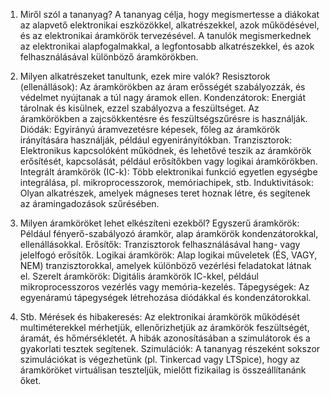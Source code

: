 1. Miről szól a tananyag?
A tananyag célja, hogy megismertesse a diákokat az alapvető elektronikai eszközökkel, alkatrészekkel, azok működésével, és az elektronikai áramkörök tervezésével. A tanulók megismerkednek az elektronikai alapfogalmakkal, a legfontosabb alkatrészekkel, és azok felhasználásával különböző áramkörökben.

2. Milyen alkatrészeket tanultunk, ezek mire valók?
Resisztorok (ellenállások): Az áramkörökben az áram erősségét szabályozzák, és védelmet nyújtanak a túl nagy áramok ellen.
Kondenzátorok: Energiát tárolnak és kisülnek, ezzel szabályozva a feszültséget. Az áramkörökben a zajcsökkentésre és feszültségszűrésre is használják.
Diódák: Egyirányú áramvezetésre képesek, főleg az áramkörök irányítására használják, például egyenirányítókban.
Tranzisztorok: Elektronikus kapcsolóként működnek, és lehetővé teszik az áramkörök erősítését, kapcsolását, például erősítőkben vagy logikai áramkörökben.
Integrált áramkörök (IC-k): Több elektronikai funkció egyetlen egységbe integrálása, pl. mikroprocesszorok, memóriachipek, stb.
Induktivitások: Olyan alkatrészek, amelyek mágneses teret hoznak létre, és segítenek az áramingadozások szűrésében.
3. Milyen áramköröket lehet elkészíteni ezekből?
Egyszerű áramkörök: Például fényerő-szabályozó áramkör, alap áramkörök kondenzátorokkal, ellenállásokkal.
Erősítők: Tranzisztorok felhasználásával hang- vagy jelelfogó erősítők.
Logikai áramkörök: Alap logikai műveletek (ÉS, VAGY, NEM) tranzisztorokkal, amelyek különböző vezérlési feladatokat látnak el.
Szerelt áramkörök: Digitális áramkörök IC-kkel, például mikroprocesszoros vezérlés vagy memória-kezelés.
Tápegységek: Az egyenáramú tápegységek létrehozása diódákkal és kondenzátorokkal.
4. Stb.
Mérések és hibakeresés: Az elektronikai áramkörök működését multiméterekkel mérhetjük, ellenőrizhetjük az áramkörök feszültségét, áramát, és hőmérsékletét. A hibák azonosításában a szimulátorok és a gyakorlati tesztek segítenek.
Szimulációk: A tananyag részeként sokszor szimulációkat is végezhetünk (pl. Tinkercad vagy LTSpice), hogy az áramköröket virtuálisan teszteljük, mielőtt fizikailag is összeállítanánk őket.
